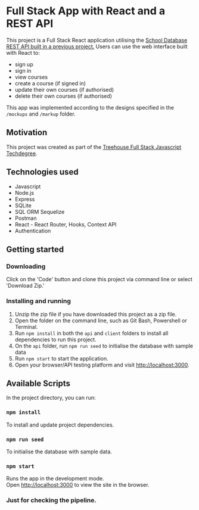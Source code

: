 # Full Stack App with React and a REST API

This project is a Full Stack React application utilising the [School Database REST API built in a previous project.](https://github.com/alexhippo/rest-api-sql-v3) Users can use the web interface built with React to:
- sign up
- sign in
- view courses
- create a course (if signed in)
- update their own courses (if authorised)
- delete their own courses (if authorised)

This app was implemented according to the designs specified in the `/mockups` and `/markup` folder.

## Motivation
This project was created as part of the [Treehouse Full Stack Javascript Techdegree](https://teamtreehouse.com/techdegree/full-stack-javascript).

## Technologies used
- Javascript
- Node.js
- Express
- SQLite
- SQL ORM Sequelize
- Postman
- React - React Router, Hooks, Context API
- Authentication

## Getting started

### Downloading
Click on the 'Code' button and clone this project via command line or select 'Download Zip.'

### Installing and running
1. Unzip the zip file if you have downloaded this project as a zip file.
1. Open the folder on the command line, such as Git Bash, Powershell or Terminal.
1. Run `npm install` in both the `api` and `client` folders to install all dependencies to run this project.
1. On the `api` folder, run `npm run seed` to initialise the database with sample data
1. Run `npm start` to start the application.
1. Open your browser/API testing platform and visit [http://localhost:3000](http://localhost:3000).

## Available Scripts
In the project directory, you can run:

### `npm install`
To install and update project dependencies.

### `npm run seed`
To initialise the database with sample data.

### `npm start`
Runs the app in the development mode.\
Open [http://localhost:3000](http://localhost:3000) to view the site in the browser.

### Just for checking the pipeline.
